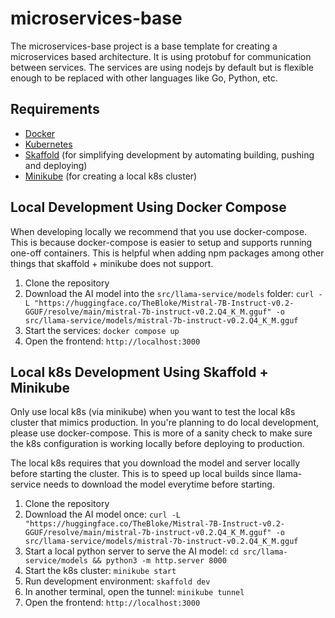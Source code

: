 # microservices-base

The microservices-base project is a base template for creating a microservices based architecture.
It is using protobuf for communication between services. The services are using nodejs by default
but is flexible enough to be replaced with other languages like Go, Python, etc.

## Requirements

- [Docker](https://docs.docker.com/get-docker/)
- [Kubernetes](https://kubernetes.io/)
- [Skaffold](https://skaffold.dev/) (for simplifying development by automating building, pushing and deploying)
- [Minikube](https://minikube.sigs.k8s.io/docs/) (for creating a local k8s cluster)

## Local Development Using Docker Compose

When developing locally we recommend that you use docker-compose. This is because docker-compose is easier to
setup and supports running one-off containers. This is helpful when adding npm packages among other things that
skaffold + minikube does not support.

1. Clone the repository
2. Download the AI model into the `src/llama-service/models` folder: `curl -L "https://huggingface.co/TheBloke/Mistral-7B-Instruct-v0.2-GGUF/resolve/main/mistral-7b-instruct-v0.2.Q4_K_M.gguf" -o src/llama-service/models/mistral-7b-instruct-v0.2.Q4_K_M.gguf`
3. Start the services: `docker compose up`
4. Open the frontend: `http://localhost:3000`

## Local k8s Development Using Skaffold + Minikube

Only use local k8s (via minikube) when you want to test the local k8s cluster that mimics production. In you're
planning to do local development, please use docker-compose. This is more of a sanity check to make sure the k8s
configuration is working locally before deploying to production.

The local k8s requires that you download the model and server locally before starting the cluster. This is to speed
up local builds since llama-service needs to download the model everytime before starting.

1. Clone the repository
2. Download the AI model once: `curl -L "https://huggingface.co/TheBloke/Mistral-7B-Instruct-v0.2-GGUF/resolve/main/mistral-7b-instruct-v0.2.Q4_K_M.gguf" -o src/llama-service/models/mistral-7b-instruct-v0.2.Q4_K_M.gguf`
3. Start a local python server to serve the AI model: `cd src/llama-service/models && python3 -m http.server 8000`
4. Start the k8s cluster: `minikube start`
5. Run development environment: `skaffold dev`
6. In another terminal, open the tunnel: `minikube tunnel`
7. Open the frontend: `http://localhost:3000`
